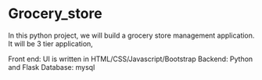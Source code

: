 # Grocery_store

In this python project, we will build a grocery store management application. It will be 3 tier application,

Front end: UI is written in HTML/CSS/Javascript/Bootstrap
Backend: Python and Flask
Database: mysql
